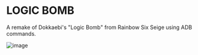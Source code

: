 # LOGIC BOMB
A remake of Dokkaebi's "Logic Bomb" from Rainbow Six Seige using ADB commands.

![image](https://github.com/user-attachments/assets/ed8c8e08-25db-4862-a519-0101d96a255a)
